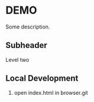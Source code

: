 # DEMO
Some description.

## Subheader

Level two

## Local Development

1. open index.html in browser.git
